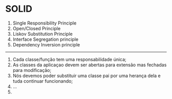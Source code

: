# SOLID

1. Single Responsibility Principle
2. Open/Closed Principle
3. Liskov Substitution Principle
4. Interface Segregation principle
5. Dependency Inversion principle

----------------

1. Cada classe/função tem uma responsabilidade única;
2. As classes da aplicaçao devem ser abertas para extensão mas fechadas para modificação;
3. Nós devemos poder substituir uma classe pai por uma herança dela e tuda continuar funcionando;
4. ...
5. 